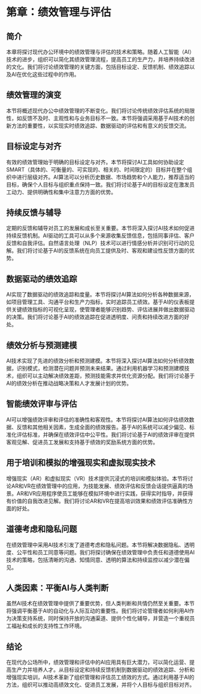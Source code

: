 第章：绩效管理与评估
==========

简介
---

本章将探讨现代办公环境中的绩效管理与评估的技术和策略。随着人工智能（AI）技术的进步，组织可以简化其绩效管理流程，提高员工的生产力，并培养持续改进的文化。我们将讨论绩效管理的关键方面，包括目标设定、反馈机制、绩效追踪以及AI在优化这些过程中的作用。

绩效管理的演变
-------

本节将概述现代办公中绩效管理的不断变化。我们将讨论传统绩效评估系统的局限性，如反馈不及时、主观性和与业务目标不一致。本节将强调采用基于AI技术的创新方法的重要性，以实现实时绩效追踪、数据驱动的评估和有意义的反馈交流。

目标设定与对齐
-------

有效的绩效管理始于明确的目标设定与对齐。本节将探讨AI工具如何协助设定SMART（具体的、可衡量的、可实现的、相关的、时间限定的）目标并在整个组织中进行层级对齐。AI算法可以分析历史数据、市场趋势和个人能力，推荐适当的目标，确保个人目标与组织重点保持一致。我们将讨论基于AI的目标设定在激发员工动力、提供明确性和集中注意力方面的优势。

持续反馈与辅导
-------

定期的反馈和辅导对员工的发展和成长至关重要。本节将深入探讨AI技术如何促进持续反馈机制。AI驱动的工具可以从多个来源收集反馈信息，包括同事评估、客户反馈和自我评估。自然语言处理（NLP）技术可以进行情感分析并识别可行动的见解。我们将讨论基于AI的反馈系统在向员工提供及时、客观和建设性反馈方面的优势。

数据驱动的绩效追踪
---------

AI实现了数据驱动的绩效追踪和度量。本节将探讨AI算法如何分析各种数据来源，如项目管理工具、沟通平台和生产力指标，实时追踪员工绩效。基于AI的仪表板提供关键绩效指标的可视化呈现，使管理者能够识别趋势、评估进展并做出数据驱动的决策。我们将讨论基于AI的绩效追踪在促进透明度、问责和持续改进方面的好处。

绩效分析与预测建模
---------

AI技术实现了先进的绩效分析和预测建模。本节将深入探讨AI算法如何分析绩效数据，识别模式，检测潜在问题并预测未来结果。通过利用机器学习和预测建模技术，组织可以主动解决绩效差距，预测技能需求并优化资源分配。我们将讨论基于AI的绩效分析在推动战略决策和人才发展计划的优势。

智能绩效评审与评估
---------

AI可以增强绩效评审和评估的准确性和客观性。本节将探讨AI算法如何评估绩效数据、反馈和其他相关因素，生成全面的绩效报告。基于AI的系统可以减少偏见、标准化评估标准，并确保在绩效评估中公平性。我们将讨论基于AI的绩效评审在提供客观见解、促进员工发展和支持基于绩效的奖励系统方面的优势。

用于培训和模拟的增强现实和虚拟现实技术
-------------------

增强现实（AR）和虚拟现实（VR）技术提供沉浸式的培训和模拟体验。本节将讨论AR和VR在绩效管理中的应用，为技能发展、绩效评估和反馈会话提供逼真的场景。AR和VR应用程序使员工能够在模拟环境中进行实践，获得实时指导，并获得有价值的自我改进见解。我们将讨论AR和VR在提高培训效果和绩效评估准确性方面的好处。

道德考虑和隐私问题
---------

在绩效管理中采用AI技术引发了道德考虑和隐私问题。本节将解决数据隐私、透明度、公平性和员工同意等问题。我们将探讨确保在绩效管理中负责任和道德使用AI技术的策略，包括清晰的沟通、知情同意、透明的算法和持续监控以减少潜在偏见。

人类因素：平衡AI与人类判断
--------------

虽然AI技术在绩效管理中提供了重要优势，但人类判断和共情仍然至关重要。本节将强调平衡基于AI的自动化与人际互动的重要性。我们将讨论管理者如何利用AI作为决策支持系统，同时保持开放的沟通渠道、提供个性化辅导，并营造一个重视员工福祉和成长的支持性工作环境。

结论
---

在现代办公场所中，绩效管理和评估中的AI应用具有巨大潜力，可以简化运营、提高生产力并培养人才。从目标设定和持续反馈机制到数据驱动的绩效追踪、分析和增强现实培训，AI技术革新了组织管理和评估员工绩效的方式。通过利用基于AI的方法，组织可以推动高绩效文化、促进员工发展，并将个人目标与组织目标对齐。
